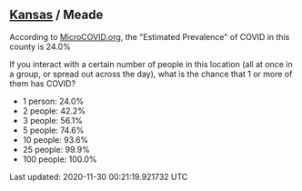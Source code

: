 
## [Kansas](/united-states/kansas) / Meade

According to [MicroCOVID.org](http://microcovid.org),
the "Estimated Prevalence" of COVID in this county is 24.0%

If you interact with a certain number of people in this location
(all at once in a group, or spread out across the day), what is the chance that
1 or more of them has COVID?

- 1 person: 24.0%
- 2 people: 42.2%
- 3 people: 56.1%
- 5 people: 74.6%
- 10 people: 93.6%
- 25 people: 99.9%
- 100 people: 100.0%

Last updated: 2020-11-30 00:21:19.921732 UTC
